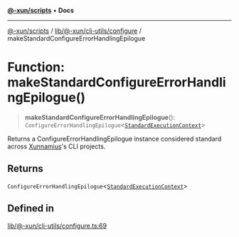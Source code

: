[**@-xun/scripts**](../../../../../README.md) • **Docs**

***

[@-xun/scripts](../../../../../README.md) / [lib/@-xun/cli-utils/configure](../README.md) / makeStandardConfigureErrorHandlingEpilogue

# Function: makeStandardConfigureErrorHandlingEpilogue()

> **makeStandardConfigureErrorHandlingEpilogue**(): `ConfigureErrorHandlingEpilogue`\<[`StandardExecutionContext`](../../extensions/type-aliases/StandardExecutionContext.md)\>

Returns a ConfigureErrorHandlingEpilogue instance considered standard
across [Xunnamius](https://github.com/Xunnamius)'s CLI projects.

## Returns

`ConfigureErrorHandlingEpilogue`\<[`StandardExecutionContext`](../../extensions/type-aliases/StandardExecutionContext.md)\>

## Defined in

[lib/@-xun/cli-utils/configure.ts:69](https://github.com/Xunnamius/xscripts/blob/184c8e10da5407b40476129ff0f6e538d7df3af0/lib/@-xun/cli-utils/configure.ts#L69)
